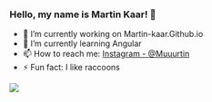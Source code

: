 ### Hello, my name is Martin Kaar! 👋

- 🔭 I’m currently working on Martin-kaar.Github.io 
- 🌱 I’m currently learning Angular
- 📫 How to reach me: [Instagram - @Muuurtin](https://www.instagram.com/muuurtin/) 
- ⚡ Fun fact: I like raccoons


<img src="https://github-readme-stats.vercel.app/api?username=martin-kaar&&show_icons=true&title_color=ffffff&icon_color=blue&text_color=daf7dc&bg_color=#151515">
